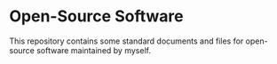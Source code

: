 # Open-Source Software

This repository contains some standard documents and files for open-source software maintained by myself.
